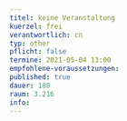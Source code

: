 ```yaml
---
titel: keine Veranstaltung 
kuerzel: frei
verantwortlich: cn
typ: other
pflicht: false
termine: 2021-05-04 13:00
empfohlene-voraussetzungen: 
published: true
dauer: 180
raum: 3.216
info: 
---
```

